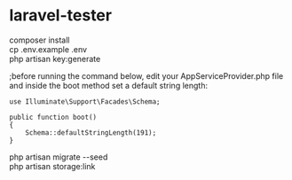 # laravel-tester
composer install<br>
cp .env.example .env<br>
php artisan key:generate<br>

;before running the command below, edit your AppServiceProvider.php file and inside the boot method set a default string length: 
	
  
    use Illuminate\Support\Facades\Schema;

	public function boot()
	{
		Schema::defaultStringLength(191);
	}
	
php artisan migrate --seed<br>
php artisan storage:link<br>
